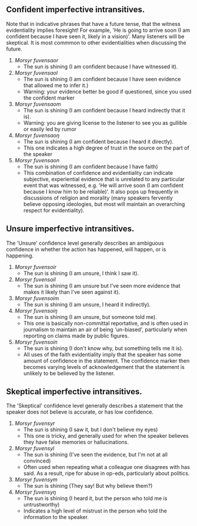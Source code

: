 
## Confident imperfective intransitives.

Note that in indicative phrases that have a future tense, that the witness evidentiality implies foresight! For example, 'He is going to arrive soon (I am confident because I have seen it, likely in a vision)'. Many listeners will be skeptical.
It is most commmon to other evidentialities when discussing the future.

1. *Morsyr fuvensaor*
    * The sun is shining (I am confident because I have witnessed it).
2. *Morsyr fuvensaol*
    * The sun is shining (I am confident because I have seen evidence that allowed me to infer it.)
    * Warning: your evidence better be good if questioned, since you used the confident marker
3. *Morsyr fuvensaom*
    * The sun is shining (I am confident because I heard indirectly that it is).
    * Warning: you are giving license to the listener to see you as gullible or easily led by rumor
4. *Morsyr fuvensaoŋ*
    * The sun is shining (I am confident because I heard it directly).
    * This one indicates a high degree of trust in the source on the part of the speaker
5. *Morsyr fuvensaon*
    * The sun is shining (I am confident because I have faith)
    * This combination of confidence and evidentiality can indicate subjective, experiential evidence that is unrelated to any particular event that was witnessed, e.g. 'He will arrive soon (I am confident because I know him to be reliable)'. It also pops up frequently in discussions of religion and morality (many speakers fervently believe opposing ideologies, but most will maintain an overarching respect for evidentiality).

## Unsure imperfective intransitives.

The 'Unsure' confidence level generally describes an ambiguous confidence in whether the action has happened, will happen, or is happening.

1. *Morsyr fuvensoir*
    * The sun is shining (I am unsure, I think I saw it).
2. *Morsyr fuvensoil*
    * The sun is shining (I am unsure but I've seen more evidence that makes it likely than I've seen against it).
3. *Morsyr fuvensoim*
    * The sun is shining (I am unsure, I heard it indirectly).
4. *Morsyr fuvensoiŋ*
    * The sun is shining (I am unsure, but someone told me).
    * This one is basically non-committal reportative, and is often used in journalism to maintain an air of being 'un-biased', particularly when reporting on claims made by public figures.
5. *Morsyr fuvensoin*
    * The sun is shining (I don't know why, but something tells me it is).
    * All uses of the faith evidentiality imply that the speaker has some amount of confidence in the statement. The confidence marker then becomes varying levels of acknowledgement that the statement is unlikely to be believed by the listener.

## Skeptical imperfective intransitives.

The 'Skeptical' confidence level generally describes a statement that the speaker does not believe is accurate, or has low confidence.

1. *Morsyr fuvensyr*
    * The sun is shining (I saw it, but I don't believe my eyes)
    * This one is tricky, and generally used for when the speaker believes they have false memories or hallucinations.
2. *Morsyr fuvensyl*
    * The sun is shining (I've seen the evidence, but I'm not at all convinced)
    * Often used when repeating what a colleague one disagrees with has said. As a result, ripe for abuse in op-eds, particularly about politics.
3. *Morsyr fuvensym*
    * The sun is shining (They say! But why believe them?)
4. *Morsyr fuvensyŋ*
    * The sun is shining (I heard it, but the person who told me is untrustworthy)
    * Indicates a high level of mistrust in the person who told the information to the speaker.